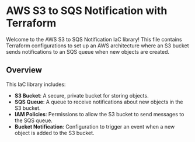 # AWS S3 to SQS Notification with Terraform

Welcome to the AWS S3 to SQS Notification IaC library! This file contains Terraform configurations to set up an AWS architecture where an S3 bucket sends notifications to an SQS queue when new objects are created.

## Overview

This IaC library includes:

- **S3 Bucket**: A secure, private bucket for storing objects.
- **SQS Queue**: A queue to receive notifications about new objects in the S3 bucket.
- **IAM Policies**: Permissions to allow the S3 bucket to send messages to the SQS queue.
- **Bucket Notification**: Configuration to trigger an event when a new object is added to the S3 bucket.


